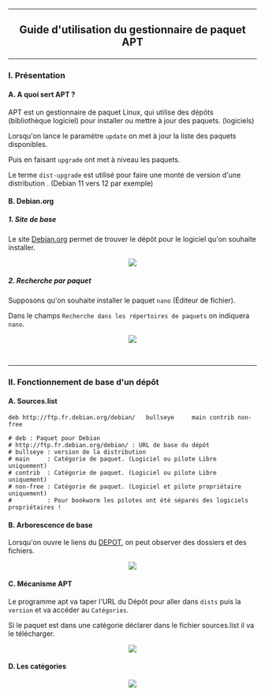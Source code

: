 ----------------------------------------------------------------------------------------------------------------------------------------------------------------
## <p align='center'> Guide d'utilisation du gestionnaire de paquet APT </p>

----------------------------------------------------------------------------------------------------------------------------------------------------------------
### I. Présentation
#### A. A quoi sert APT ? 
APT est un gestionnaire de paquet Linux, qui utilise des dépôts (bibliothèque logiciel) pour installer ou mettre à jour des paquets. (logiciels)

Lorsqu'on lance le paramètre `update` on met à jour la liste des paquets disponibles.

Puis en faisant `upgrade` ont met à niveau les paquets.

Le terme `dist-upgrade` est utilisé pour faire une monté de version d'une distribution . (Debian 11 vers 12 par exemple)

#### B. Debian.org
##### 1. Site de base
Le site [Debian.org](https://www.debian.org/distrib/packages) permet de trouver le dépôt pour le logiciel qu'on souhaite installer.

<p align='center'> <img src='https://github.com/MarcJaffre/Linux/assets/35907/deaade3b-7ee6-470e-91c3-9c2e3e483c14' /> </p>


##### 2. Recherche par paquet
Supposons qu'on souhaite installer le paquet `nano` (Éditeur de fichier).

Dans le champs `Recherche dans les répertoires de paquets` on indiquera `nano`.

<p align='center'> <img src='https://github.com/MarcJaffre/Linux/assets/35907/d337dfa5-63f1-4d52-9be0-20fc70c1f8e3' /> </p>






<br />



----------------------------------------------------------------------------------------------------------------------------------------------------------------
### II. Fonctionnement de base d'un dépôt

#### A. Sources.list
```
deb http://ftp.fr.debian.org/debian/   bullseye     main contrib non-free

# deb : Paquet pour Debian
# http://ftp.fr.debian.org/debian/ : URL de base du dépôt
# bullseye : version de la distribution
# main     : Catégorie de paquet. (Logiciel ou pilote Libre uniquement) 
# contrib  : Catégorie de paquet. (Logiciel ou pilote Libre uniquement) 
# non-free : Catégorie de paquet. (Logiciel et pilote propriétaire uniquement)
#          : Pour bookworm les pilotes ont été séparés des logiciels propriétaires !
```

#### B. Arborescence de base
Lorsqu'on ouvre le liens du [DEPOT](http://ftp.fr.debian.org/debian/`), on peut observer des dossiers et des fichiers.

<p align='center'> <img src='https://github.com/MarcJaffre/Linux/assets/35907/abd3df60-fcbd-47ba-b805-1b28e86b5980' /> </p>


#### C. Mécanisme APT
Le programme apt va taper l'URL du Dépôt pour aller dans `dists` puis la `version` et va accéder au `Catégories`.

Si le paquet est dans une catégorie déclarer dans le fichier sources.list il va le télécharger.

<p align='center'> <img src='https://github.com/MarcJaffre/Linux/assets/35907/6a8bdce0-e5be-46c4-94c1-5fda51e0d2c2' /> </p>

#### D. Les catégories
<p align='center'> <img src='https://github.com/MarcJaffre/Linux/assets/35907/dd066ff0-f2a9-484b-9cfd-aeec63594ae1' /> </p>
